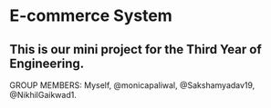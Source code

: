 # E-commerce System 
This is our mini project for the Third Year of Engineering.
---
GROUP MEMBERS: Myself, @monicapaliwal, @Sakshamyadav19, @NikhilGaikwad1.